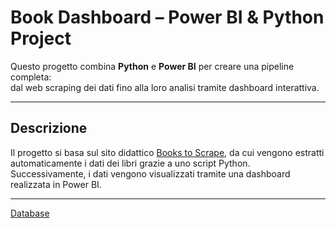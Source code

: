 #  Book Dashboard – Power BI & Python Project

Questo progetto combina **Python** e **Power BI** per creare una pipeline completa:  
dal web scraping dei dati fino alla loro analisi tramite dashboard interattiva.

---

##  Descrizione

Il progetto si basa sul sito didattico [Books to Scrape](https://books.toscrape.com), da cui vengono estratti automaticamente i dati dei libri grazie a uno script Python.  
Successivamente, i dati vengono visualizzati tramite una dashboard realizzata in Power BI.

---

[Database](../../Python/Book%20Scraping/Books%20Scraping.py)
